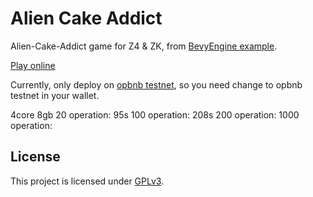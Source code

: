 # Alien Cake Addict

Alien-Cake-Addict game for Z4 & ZK, from [BevyEngine example](https://github.com/bevyengine/bevy/blob/main/examples/games/alien_cake_addict.rs).

[Play online](https://aca.zypher.dev)

Currently, only deploy on [opbnb testnet](https://opbnb-testnet.bscscan.com), so you need change to opbnb testnet in your wallet.

4core 8gb
20 operation: 95s
100 operation: 208s
200 operation: 
1000 operation: 

## License

This project is licensed under [GPLv3](https://www.gnu.org/licenses/gpl-3.0.en.html).
